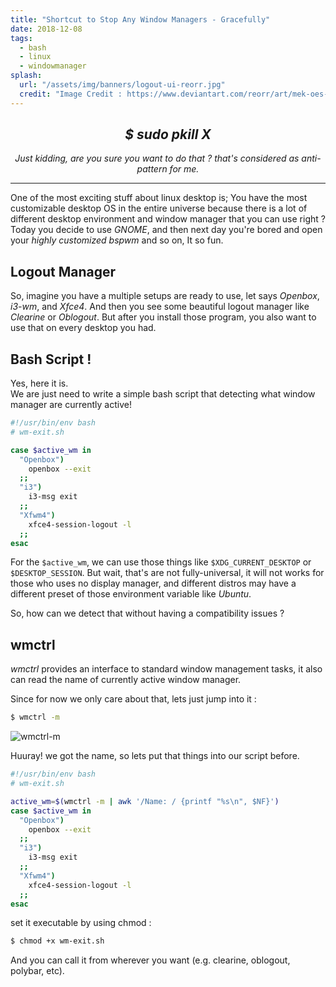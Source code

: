 ```yaml
---
title: "Shortcut to Stop Any Window Managers - Gracefully"
date: 2018-12-08
tags:
  - bash
  - linux
  - windowmanager
splash:
  url: "/assets/img/banners/logout-ui-reorr.jpg"
  credit: "Image Credit : https://www.deviantart.com/reorr/art/mek-oes-mohave-768247044"
---
```


<center>
<h2 style="text-transform:unset"><i>$ sudo pkill X</i></h2>

_Just kidding, are you sure you want to do that ? that's considered as anti-pattern for me._

</center>

---

One of the most exciting stuff about linux desktop is; You have the most customizable desktop OS in the entire universe because there is a lot of different desktop environment and window manager that you can use right ?
Today you decide to use _GNOME_, and then next day you're bored and open your _highly customized bspwm_ and so on, It so fun.

## Logout Manager

So, imagine you have a multiple setups are ready to use, let says _Openbox_, _i3-wm_, and _Xfce4_.
And then you see some beautiful logout manager like _Clearine_ or _Oblogout_.
But after you install those program, you also want to use that on every desktop you had.

## Bash Script !

Yes, here it is.<br>
We are just need to write a simple bash script that detecting what window manager are currently active!

```bash
#!/usr/bin/env bash
# wm-exit.sh

case $active_wm in
  "Openbox")
    openbox --exit
  ;;
  "i3")
    i3-msg exit
  ;;
  "Xfwm4")
    xfce4-session-logout -l
  ;;
esac
```

For the `$active_wm`, we can use those things like `$XDG_CURRENT_DESKTOP` or `$DESKTOP_SESSION`.
But wait, that's are not fully-universal, it will not works for those who uses no display manager, and different distros may have a different preset of those environment variable like _Ubuntu_.

So, how can we detect that without having a compatibility issues ?

## wmctrl

_wmctrl_ provides an interface to standard window management tasks, it also can read the name of currently active window manager.

Since for now we only care about that, lets just jump into it :

```bash
$ wmctrl -m
```

![wmctrl-m](/assets/img/articles/wmctrl-m.png)

Huuray!
we got the name, so lets put that things into our script before.

```bash
#!/usr/bin/env bash
# wm-exit.sh

active_wm=$(wmctrl -m | awk '/Name: / {printf "%s\n", $NF}')
case $active_wm in
  "Openbox")
    openbox --exit
  ;;
  "i3")
    i3-msg exit
  ;;
  "Xfwm4")
    xfce4-session-logout -l
  ;;
esac
```

set it executable by using chmod :

```bash
$ chmod +x wm-exit.sh
```

And you can call it from wherever you want (e.g. clearine, oblogout, polybar, etc).
